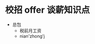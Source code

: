 # 校招 offer 谈薪知识点

* 总包
	* 税前月工资
	* nian'zhong'j
<!--stackedit_data:
eyJoaXN0b3J5IjpbLTE1MjgzNTA4NjVdfQ==
-->